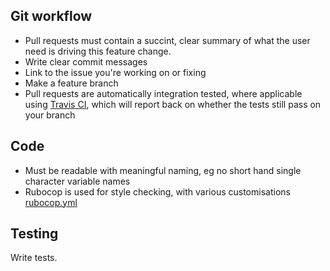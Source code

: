 ## Git workflow ##

- Pull requests must contain a succint, clear summary of what the user need is driving this feature change.
- Write clear commit messages
- Link to the issue you're working on or fixing
- Make a feature branch
- Pull requests are automatically integration tested, where applicable using [Travis CI](https://travis-ci.org/), which will report back on whether the tests still pass on your branch

## Code ##

- Must be readable with meaningful naming, eg no short hand single character variable names
- Rubocop is used for style checking, with various customisations [rubocop.yml](https://github.com/BathHacked/.rubocop.yml)

## Testing ##

Write tests.
